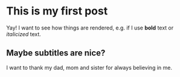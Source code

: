 # This is my first post

Yay! I want to see how things are rendered, e.g. if I use **bold** text or *italicized* text.

## Maybe subtitles are nice?

I want to thank my dad, mom and sister for always believing in me.